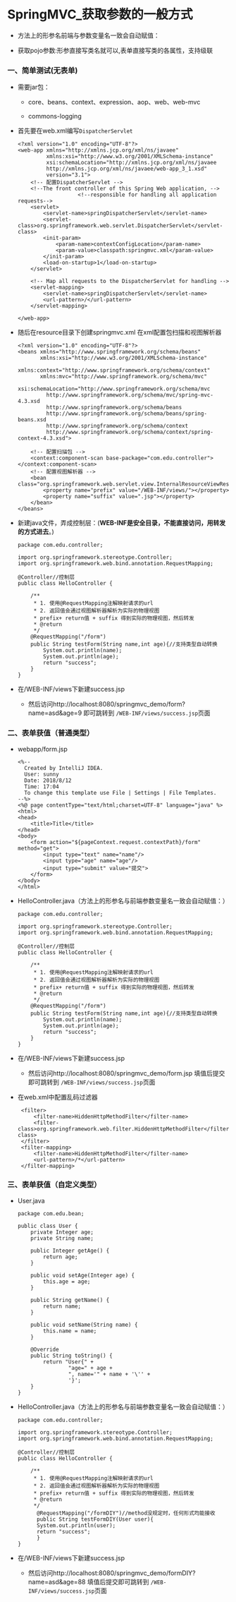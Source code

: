 # SpringMVC_获取参数的一般方式

* 方法上的形参名前端与参数变量名一致会自动赋值：

* 获取pojo参数:形参直接写类名就可以,表单直接写类的各属性，支持级联

### 一、简单测试(无表单)

* 需要jar包：

    * core、beans、context、expression、aop、web、web-mvc

    * commons-logging 

* 首先要在web.xml编写`DispatcherServlet`

      <?xml version="1.0" encoding="UTF-8"?>
      <web-app xmlns="http://xmlns.jcp.org/xml/ns/javaee"
               xmlns:xsi="http://www.w3.org/2001/XMLSchema-instance"
               xsi:schemaLocation="http://xmlns.jcp.org/xml/ns/javaee 
               http://xmlns.jcp.org/xml/ns/javaee/web-app_3_1.xsd"
               version="3.1">
          <!-- 配置DispatcherServlet -->
          <!--The front controller of this Spring Web application, -->
                         <!--responsible for handling all application requests-->
          <servlet>
              <servlet-name>springDispatcherServlet</servlet-name>
              <servlet-class>org.springframework.web.servlet.DispatcherServlet</servlet-class>
              <init-param>
                  <param-name>contextConfigLocation</param-name>
                  <param-value>classpath:springmvc.xml</param-value>
              </init-param>
              <load-on-startup>1</load-on-startup>
          </servlet>

          <!-- Map all requests to the DispatcherServlet for handling -->
          <servlet-mapping>
              <servlet-name>springDispatcherServlet</servlet-name>
              <url-pattern>/</url-pattern>
          </servlet-mapping>

      </web-app>

* 随后在resource目录下创建springmvc.xml 在xml配置包扫描和视图解析器

      <?xml version="1.0" encoding="UTF-8"?>
      <beans xmlns="http://www.springframework.org/schema/beans"
             xmlns:xsi="http://www.w3.org/2001/XMLSchema-instance"
             xmlns:context="http://www.springframework.org/schema/context"
             xmlns:mvc="http://www.springframework.org/schema/mvc"
             xsi:schemaLocation="http://www.springframework.org/schema/mvc 
               http://www.springframework.org/schema/mvc/spring-mvc-4.3.xsd
               http://www.springframework.org/schema/beans 
               http://www.springframework.org/schema/beans/spring-beans.xsd
               http://www.springframework.org/schema/context 
               http://www.springframework.org/schema/context/spring-context-4.3.xsd">

          <!-- 配置扫描包 -->
          <context:component-scan base-package="com.edu.controller"></context:component-scan>
          <!-- 配置视图解析器 -->
          <bean class="org.springframework.web.servlet.view.InternalResourceViewResolver">
              <property name="prefix" value="/WEB-INF/views/"></property>
              <property name="suffix" value=".jsp"></property>
          </bean>
      </beans>
      
* 新建java文件，弄成控制层：(**WEB-INF是安全目录，不能直接访问，用转发的方式进去**。)

      package com.edu.controller;

      import org.springframework.stereotype.Controller;
      import org.springframework.web.bind.annotation.RequestMapping;

      @Controller//控制层
      public class HelloController {

          /**
           * 1. 使用@RequestMapping注解映射请求的url
           * 2. 返回值会通过视图解析器解析为实际的物理视图
           * prefix+ return值 + suffix 得到实际的物理视图，然后转发
           * @return
           */
          @RequestMapping("/form")
          public String testForm(String name,int age){//支持类型自动转换
              System.out.println(name);
              System.out.println(age);
              return "success";
          }
      }



* 在/WEB-INF/views下新建success.jsp

   * 然后访问http://localhost:8080/springmvc_demo/form?name=asd&age=9 即可跳转到 `/WEB-INF/views/success.jsp`页面


### 二、表单获值（普通类型）

* webapp/form.jsp

      <%--
        Created by IntelliJ IDEA.
        User: sunny
        Date: 2018/8/12
        Time: 17:04
        To change this template use File | Settings | File Templates.
      --%>
      <%@ page contentType="text/html;charset=UTF-8" language="java" %>
      <html>
      <head>
          <title>Title</title>
      </head>
      <body>
          <form action="${pageContext.request.contextPath}/form" method="get">
              <input type="text" name="name"/>
              <input type="age" name="age"/>
              <input type="submit" value="提交">
          </form>
      </body>
      </html>

* HelloController.java（方法上的形参名与前端参数变量名一致会自动赋值：）

      package com.edu.controller;

      import org.springframework.stereotype.Controller;
      import org.springframework.web.bind.annotation.RequestMapping;

      @Controller//控制层
      public class HelloController {

          /**
           * 1. 使用@RequestMapping注解映射请求的url
           * 2. 返回值会通过视图解析器解析为实际的物理视图
           * prefix+ return值 + suffix 得到实际的物理视图，然后转发
           * @return
           */
          @RequestMapping("/form")
          public String testForm(String name,int age){//支持类型自动转换
              System.out.println(name);
              System.out.println(age);
              return "success";
          }
      }

* 在/WEB-INF/views下新建success.jsp

   * 然后访问http://localhost:8080/springmvc_demo/form.jsp 填值后提交即可跳转到 `/WEB-INF/views/success.jsp`页面


* 在web.xml中配置乱码过滤器

       <filter>
           <filter-name>HiddenHttpMethodFilter</filter-name>
           <filter-class>org.springframework.web.filter.HiddenHttpMethodFilter</filter-class>
       </filter>
       <filter-mapping>
           <filter-name>HiddenHttpMethodFilter</filter-name>
           <url-pattern>/*</url-pattern>
       </filter-mapping>

### 三、表单获值（自定义类型）

* User.java

      package com.edu.bean;

      public class User {
          private Integer age;
          private String name;

          public Integer getAge() {
              return age;
          }

          public void setAge(Integer age) {
              this.age = age;
          }

          public String getName() {
              return name;
          }

          public void setName(String name) {
              this.name = name;
          }

          @Override
          public String toString() {
              return "User{" +
                      "age=" + age +
                      ", name='" + name + '\'' +
                      '}';
          }
      }


* HelloController.java（方法上的形参名与前端参数变量名一致会自动赋值：）

      package com.edu.controller;

      import org.springframework.stereotype.Controller;
      import org.springframework.web.bind.annotation.RequestMapping;

      @Controller//控制层
      public class HelloController {

          /**
           * 1. 使用@RequestMapping注解映射请求的url
           * 2. 返回值会通过视图解析器解析为实际的物理视图
           * prefix+ return值 + suffix 得到实际的物理视图，然后转发
           * @return
           */
            @RequestMapping("/formDIY")//method没规定时，任何形式均能接收
            public String testFormDIY(User user){
            System.out.println(user);
            return "success";
            }
      }

* 在/WEB-INF/views下新建success.jsp

   * 然后访问http://localhost:8080/springmvc_demo/formDIY?name=asd&age=88 填值后提交即可跳转到 `/WEB-INF/views/success.jsp`页面
















